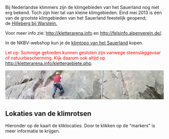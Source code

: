 
<style>
.floatStyle {
	float: right;
}
#map-canvas {
	height: 600px;
	width: 690px;
	
}

#map-canvas img {
	margin: 0px;
}

</style>

<script type="text/javascript">

	var map;
	var bounds;
	var infowindow;

	function HomeControl(controlDiv, map) {

	  // Set CSS styles for the DIV containing the control
	  // Setting padding to 5 px will offset the control
	  // from the edge of the map
	  controlDiv.style.padding = '5px';

	  // Set CSS for the control border
	  var controlUI = document.createElement('div');
	  controlUI.style.backgroundColor = 'white';
	  controlUI.style.borderStyle = 'solid';
	  controlUI.style.borderWidth = '2px';
	  controlUI.style.cursor = 'pointer';
	  controlUI.style.textAlign = 'center';
	  controlUI.title = 'Click to set the map to Home';
	  controlDiv.appendChild(controlUI);

	  // Set CSS for the control interior
	  var controlText = document.createElement('div');
	  controlText.style.fontFamily = 'Arial,sans-serif';
	  controlText.style.fontSize = '12px';
	  controlText.style.paddingLeft = '4px';
	  controlText.style.paddingRight = '4px';
	  controlText.innerHTML = '<b>Home</b>';
	  controlUI.appendChild(controlText);

	  
	  // Setup the click event listeners
	  google.maps.event.addDomListener(controlUI, 'click', function() {
		 map.fitBounds(bounds);		  
	  });
	}	
	
    function initialize() {


        var pinImage = null;
        var pinImageHome = 'http://maps.google.com/mapfiles/ms/icons/green-dot.png';

        var locations = [{
              name: 'Home',
              latLng: new google.maps.LatLng(51.07901,8.1765),
              icon: pinImageHome,
              felsInfo: []
            },{
              name: 'Honnetal',
              latLng: new google.maps.LatLng(51.375376,7.8603642),
              icon: pinImage,
              felsInfo: [
                    {ref: "hoennetal/4566", name: "Afrikafels"},
                    {ref: "hoennetal/4280", name: "Bärenstein"},
                    {ref: "hoennetal/4283", name: "Gnom"},
                    {ref: "hoennetal/4282", name: "Hausstadtfelsen"},
                    {ref: "hoennetal/4565", name: "Karhoffhöhle"},
                    {ref: "hoennetal/4564", name: "Kleiner Fels"},
                    {ref: "hoennetal/4561", name: "Linker Burschenfels"},
                    {ref: "hoennetal/4563", name: "Loch Näss"},
                    {ref: "hoennetal/4567", name: "Offener Fels"},
                    {ref: "hoennetal/4562", name: "Rechter Burschenfels"},
                    {ref: "hoennetal/4568", name: "Versteckter Fels"},
                    {ref: "hoennetal/4281", name: "Waldstein"}
              ]
            },{
              name: 'Werdohler Lenneplatte',
              latLng: new google.maps.LatLng(51.262173,7.7567593),
              icon: pinImage,
              felsInfo: [
                    {ref: "unteres_lennetal/4757", name: "Denkmalwand"},
                    {ref: "unteres_lennetal/4758", name: "Lennewächter"},
                    {ref: "unteres_lennetal/4279", name: "Werdohler Lenneplatte"}
              ]
            },{
              name: 'Unterer Elberskamp',
              latLng: new google.maps.LatLng(51.151421,7.9574343),
              icon: pinImage,
              felsInfo: [{ref: 'biggetal/2144'}]
            },{
              name: 'Scharpenbeul',
              latLng: new google.maps.LatLng(51.088989,7.8088821),
              icon: pinImage,
              felsInfo: [{ref: 'biggetal/4704'}]
            },{
              name: 'BorghauserWand',
              latLng: new google.maps.LatLng(51.151336,7.9973096),
              icon: pinImage,
              felsInfo: [{ref: 'oberes_lennetal/4276'}]
            },{
              name: 'Hillenberg Warstein',
              latLng: new google.maps.LatLng(51.435193,8.3528023),
              icon: pinImage,
              felsInfo: []
            },{
              name: 'Am Bahnchen Bestwig',
              latLng: new google.maps.LatLng(51.351670,8.4103590),
              icon: pinImage,
              felsInfo: [{ref: 'hochsauerland/4546'}]
            },{
              name: 'Bruchhauser Steine',
              latLng: new google.maps.LatLng(51.320278,8.544167),
              icon: pinImage,
              felsInfo: []
            },{
              name: 'Meisterstein bei Siedlinghausen',
              latLng: new google.maps.LatLng(51.240970,8.4757293),
              icon: pinImage,
              felsInfo: [{ref: 'hochsauerland/4011'}]
            },{
              name: 'Steinkuhle Neuastenberg',
              latLng: new google.maps.LatLng(51.160375,8.4783970),
              icon: pinImage,
              felsInfo: [{ref: 'hochsauerland/4703'}]
            },{
              name: 'Steinschab',
              latLng: new google.maps.LatLng(51.126606,8.6029966),
              icon: pinImage,
              felsInfo: [{ref: 'hochsauerland/1891'}]
            },{
              name: 'Kapplerstein',
              latLng: new google.maps.LatLng(51.057327,8.2855595),
              icon: pinImage,
              felsInfo: [{ref: 'hochsauerland/4665'}]
            }];

        var southWest = new google.maps.LatLng(51.05, 7.75);
        var northEast = new google.maps.LatLng(51.43, 8.61);

        bounds = new google.maps.LatLngBounds(southWest, northEast);

        google.maps.visualRefresh = true;

        infowindow = new google.maps.InfoWindow();


        var mapOptions = {
          zoom: 1,
		  scaleControl: true,
		  overviewMapControl: true,
          mapTypeId: google.maps.MapTypeId.ROADMAP
        };
        map = new google.maps.Map(document.getElementById("map-canvas"),
            mapOptions);
					
		  // Create the DIV to hold the control and
		  // call the HomeControl() constructor passing
		  // in this DIV.
		  var homeControlDiv = document.createElement('div');
		  var homeControl = new HomeControl(homeControlDiv, map);

		  homeControlDiv.index = 1;
		  map.controls[google.maps.ControlPosition.TOP_RIGHT].push(homeControlDiv);		

		  map.fitBounds(bounds);		  
 		  
		  var i;
		  for (i in locations) {
			var location = locations[i];
			
			var marker = new google.maps.Marker({
				position: location.latLng,
				map: map,
				icon: location.icon,				
				title: location.name
			});

			attachInfoWindow(marker, location.name, location.felsInfo);			
		  }
    }
		
	function attachInfoWindow(marker, text, felsInfoList) {

	  google.maps.event.addListener(marker, 'click', function() {
	  
		var routeHref = 'http://maps.google.com/maps?hl=nl&t=m&saddr=51.078791,8.176789&daddr=' + marker.getPosition().lat() + ',' + marker.getPosition().lng();
		var inhoud = '<i><b>' + text + '</b></i><br/><a href="' + routeHref + '" target="_blank">Routebeschrijving</a>';
		
		var i;
		for (i in felsInfoList) {
			var felsInfo = felsInfoList[i];
			var descHref = 'http://felsinfo.alpenverein.de/felsinfo/sauerland/' + felsInfo.ref;
			var desc = 'Beschrijving';
			if (felsInfo.name) {
				desc += ': ' + felsInfo.name;
			}
			inhoud += '<br/><a href="' + descHref + '" target="_blank">' + desc + '</a>';
		}
	  
		infowindow.setContent(inhoud);
		infowindow.open(marker.get('map'), marker);
	  });
	}	  




    $(document).ready(function() {
        initialize();
    });

</script>


<p>
Bij Nederlandse klimmers zijn de klimgebieden van het Sauerland nog niet erg bekend. Toch zijn hier tal van kleine klimgebieden. Eind mei 2013 is één van de grootste klimgebieden van het Sauerland feestelijk geopend; <br/>de <a href="http://kletterarena.info/hillenberg.php">Hilleberg bij Warstein.</a>
</p>

<p>
Voor meer info zie: <a href="http://kletterarena.info/">http://kletterarena.info</a> en <a href="http://felsinfo.alpenverein.de/">http://felsinfo.alpenverein.de/</a>.
</p>
<p>
In de NKBV-webshop kun je de <a href="https://www.nkbvwebshop.nl/toposauerland" target="_blank">klimtopo van het Sauerland</a> kopen. 
</p>
<p style="color: red;">Let op: Sommige gebieden kunnen gesloten zijn vanwege steenslaggevaar of natuurbescherming. Kijk daarom ook altijd op <a href="http://kletterarena.info/klettergebiete.php">http://kletterarena.info/klettergebiete.php</a>.</p>
<img src="../../fotos/klimmen.jpg"/>

<h2>Lokaties van de klimrotsen</h2>
<p>Hieronder op de kaart de kliklocaties. Door te klikken op de "markers" is meer informatie te krijgen.</p>
<div id="map-canvas"></div>
<div>&nbsp;</div>
